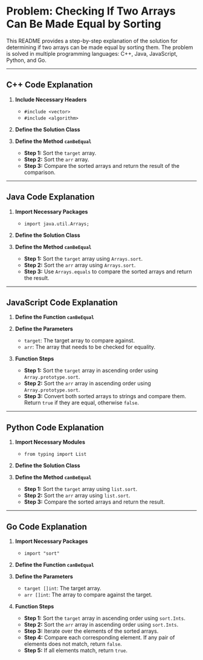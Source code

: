 # Problem: Checking If Two Arrays Can Be Made Equal by Sorting

This README provides a step-by-step explanation of the solution for determining if two arrays can be made equal by sorting them. The problem is solved in multiple programming languages: C++, Java, JavaScript, Python, and Go.

---

## C++ Code Explanation

1. **Include Necessary Headers**
   - `#include <vector>`
   - `#include <algorithm>`

2. **Define the Solution Class**

3. **Define the Method `canBeEqual`**
   - **Step 1:** Sort the `target` array.
   - **Step 2:** Sort the `arr` array.
   - **Step 3:** Compare the sorted arrays and return the result of the comparison.

---

## Java Code Explanation

1. **Import Necessary Packages**
   - `import java.util.Arrays;`

2. **Define the Solution Class**

3. **Define the Method `canBeEqual`**
   - **Step 1:** Sort the `target` array using `Arrays.sort`.
   - **Step 2:** Sort the `arr` array using `Arrays.sort`.
   - **Step 3:** Use `Arrays.equals` to compare the sorted arrays and return the result.

---

## JavaScript Code Explanation

1. **Define the Function `canBeEqual`**

2. **Define the Parameters**
   - `target`: The target array to compare against.
   - `arr`: The array that needs to be checked for equality.

3. **Function Steps**
   - **Step 1:** Sort the `target` array in ascending order using `Array.prototype.sort`.
   - **Step 2:** Sort the `arr` array in ascending order using `Array.prototype.sort`.
   - **Step 3:** Convert both sorted arrays to strings and compare them. Return `true` if they are equal, otherwise `false`.

---

## Python Code Explanation

1. **Import Necessary Modules**
   - `from typing import List`

2. **Define the Solution Class**

3. **Define the Method `canBeEqual`**
   - **Step 1:** Sort the `target` array using `list.sort`.
   - **Step 2:** Sort the `arr` array using `list.sort`.
   - **Step 3:** Compare the sorted arrays and return the result.

---

## Go Code Explanation

1. **Import Necessary Packages**
   - `import "sort"`

2. **Define the Function `canBeEqual`**

3. **Define the Parameters**
   - `target []int`: The target array.
   - `arr []int`: The array to compare against the target.

4. **Function Steps**
   - **Step 1:** Sort the `target` array in ascending order using `sort.Ints`.
   - **Step 2:** Sort the `arr` array in ascending order using `sort.Ints`.
   - **Step 3:** Iterate over the elements of the sorted arrays.
   - **Step 4:** Compare each corresponding element. If any pair of elements does not match, return `false`.
   - **Step 5:** If all elements match, return `true`.
